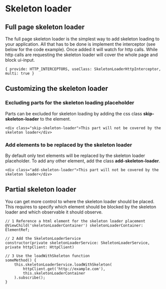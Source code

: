 # Skeleton loader

## Full page skeleton loader

The full page skeleton loader is the simplest way to add skeleton loading to your application.
All that has to be done is implement the interceptor (see below for the code example). Once added it will watch for http calls.
While http calls are requesting the skeleton loader will cover the whole page and block ui-input.

```{ provide: HTTP_INTERCEPTORS, useClass: SkeletonLoaderHttpInterceptor, multi: true }```

## Customizing the skeleton loader

### Excluding parts for the skeleton loading placeholder

Parts can be excluded for skeleton loading by adding the css class **skip-skeleton-loader** to the element.

```<div class="skip-skeleton-loader">This part will not be covered by the skeleton loader</div>```

### Add elements to be replaced by the skeleton loader

By default only text elements will be replaced by the skeleton loader placeholder. To add any other element, add the class **add-skeleton-loader**.

```<div class="add-skeleton-loader">This part will not be covered by the skeleton loader</div>```

## Partial skeleton loader ##
You can get more control to where the skeleton loader should be placed. This requires to specify which element should be blocked by the skeleton loader and which observable it should observe.

```
// 1 Reference a html element for the skeleton loader placement
@ViewChild('skeletonLoaderContainer') skeletonLoaderContainer: ElementRef;

// 2 Add the SkeletonLoaderService
constructor(private skeletonLoaderService: SkeletonLoaderService, private httpClient: HttpClient)

// 3 Use the loadWithSkeleton function
someMethod() {
    this.skeletonLoaderService.loadWithSkeleton(
        httpClient.get('http://example.com'),
        this.skeletonLoaderContainer
    ).subscribe();
}
```

